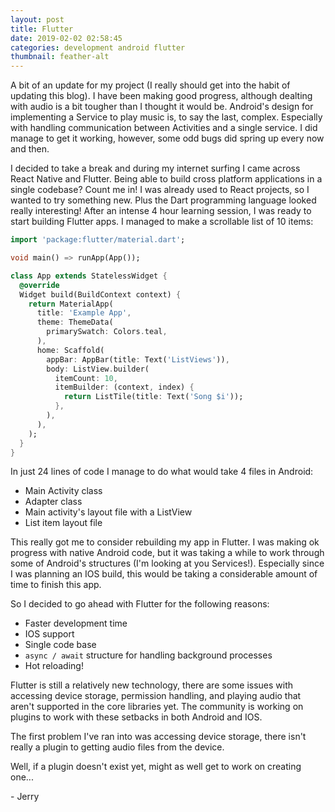 ```yaml
---
layout: post
title: Flutter
date: 2019-02-02 02:58:45
categories: development android flutter
thumbnail: feather-alt
---
```


A bit of an update for my project (I really should get into the habit of updating this blog).
I have been making good progress, although dealting  with audio is a bit tougher than I thought
it would be. Android's design for implementing a Service to play music is, to say the last, complex.
Especially with handling communication between Activities and a single service. I did manage to get it working,
however, some odd bugs did spring up every now and then.

I decided to take a break and during my internet surfing I came across React Native and Flutter.
Being able to build cross platform applications in a single codebase? Count me in! I was already
used to React projects, so I wanted to try something new. Plus the Dart programming language looked
really interesting! After an intense 4 hour learning session, I was ready to start building Flutter
apps. I managed to make a scrollable list of 10 items:

```dart
import 'package:flutter/material.dart';

void main() => runApp(App());

class App extends StatelessWidget {
  @override
  Widget build(BuildContext context) {
    return MaterialApp(
      title: 'Example App',
      theme: ThemeData(
        primarySwatch: Colors.teal,
      ),
      home: Scaffold(
        appBar: AppBar(title: Text('ListViews')),
        body: ListView.builder(
          itemCount: 10,
          itemBuilder: (context, index) {
            return ListTile(title: Text('Song $i'));
          },
        ),
      ),
    );
  }
}
```

In just 24 lines of code I manage to do what would take 4 files in Android:

* Main Activity class
* Adapter class
* Main activity's layout file with a ListView
* List item layout file

This really got me to consider rebuilding my app in Flutter. I was making ok progress
with native Android code, but it was taking a while to work through some of Android's
structures (I'm looking at you Services!). Especially since I was planning an IOS build,
this would be taking a considerable amount of time to finish this app.

So I decided to go ahead with Flutter for the following reasons:

* Faster development time
* IOS support
* Single code base
* `async / await` structure for handling background processes
* Hot reloading!

Flutter is still a relatively new technology, there are some issues with accessing device storage,
permission handling, and playing audio that aren't supported in the core libraries yet. The community
is working on plugins to work with these setbacks in both Android and IOS.

The first problem I've ran into was accessing device storage, there isn't really a plugin to getting 
audio files from the device.

Well, if a plugin doesn't exist yet, might as well get to work on creating one...

\- Jerry
